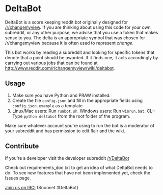 # DeltaBot

DeltaBot is a score keeping reddit bot originally designed for [/r/changemyview](http://reddit.com/r/changemyview). If you are thinking about using this code for your own subreddit, or any other purpose, we advise that you use a token that makes sense to you. The delta is an appropriate symbol that was chosen for /r/changemyview because it is often used to represent *change*.

This bot works by reading a subreddit and looking for specific tokens that denote that a point should be awarded. If it finds one, it acts accordingly by carrying out various jobs that can be found at http://www.reddit.com/r/changemyview/wiki/deltabot. 

## Usage

1. Make sure you have Python and PRAW installed.
2. Create the file `config.json` and fill in the appropriate fields using `config.json.example` as a template.
3. Linux/Mac users: Run `runbot.sh`. Windows users: Run `winrun.bat`. CLI: Type `python deltabot` from the root folder of the program.

Make sure whatever account you're using to run the bot is a moderator of your subreddit and has permission to edit flair and the wiki.

## Contribute

If you're a developer visit the developer subreddit [/r/DeltaBot](http://reddit.com/r/DeltaBot)

Check out requirements_doc.txt to get an idea of what DeltaBot needs to do. To see new features that have not been implemented yet, check the Issues page.

[Join us on IRC!](http://webchat.snoonet.org/DeltaBot) (Snoonet #DeltaBot)
